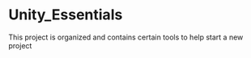 # Unity_Essentials
 This project is organized and contains certain tools to help start a new project
